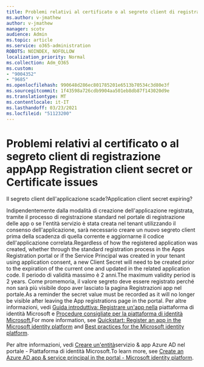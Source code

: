 ```yaml
---
title: Problemi relativi al certificato o al segreto client di registrazione app
ms.author: v-jmathew
author: v-jmathew
manager: scotv
audience: Admin
ms.topic: article
ms.service: o365-administration
ROBOTS: NOINDEX, NOFOLLOW
localization_priority: Normal
ms.collection: Adm_O365
ms.custom:
- "9004352"
- "9685"
ms.openlocfilehash: 990648d286ec801785201e6513b70534c3d80e3f
ms.sourcegitcommit: 1f43598a726cdb9904aa501eb8db87f143020d9e
ms.translationtype: MT
ms.contentlocale: it-IT
ms.lasthandoff: 03/23/2021
ms.locfileid: "51123200"
---
```

# <a name="app-registration-client-secret-or-certificate-issues"></a><span data-ttu-id="bf085-102">Problemi relativi al certificato o al segreto client di registrazione app</span><span class="sxs-lookup"><span data-stu-id="bf085-102">App Registration client secret or Certificate issues</span></span>

<span data-ttu-id="bf085-103">Il segreto client dell'applicazione scade?</span><span class="sxs-lookup"><span data-stu-id="bf085-103">Application client secret expiring?</span></span>

<span data-ttu-id="bf085-104">Indipendentemente dalla modalità di creazione dell'applicazione registrata, tramite il processo di registrazione standard nel portale di registrazione delle app o se l'entità servizio è stata creata nel tenant utilizzando il consenso dell'applicazione, sarà necessario creare un nuovo segreto client prima della scadenza di quella corrente e aggiornarne il codice dell'applicazione correlata.</span><span class="sxs-lookup"><span data-stu-id="bf085-104">Regardless of how the registered application was created, whether through the standard registration process in the Apps Registration portal or if the Service Principal was created in your tenant using application consent, a new Client Secret will need to be created prior to the expiration of the current one and updated in the related application code.</span></span> <span data-ttu-id="bf085-105">Il periodo di validità massimo è 2 anni.</span><span class="sxs-lookup"><span data-stu-id="bf085-105">The maximum validity period is 2 years.</span></span> <span data-ttu-id="bf085-106">Come promemoria, il valore segreto deve essere registrato perché non sarà più visibile dopo aver lasciato la pagina Registrazioni app nel portale.</span><span class="sxs-lookup"><span data-stu-id="bf085-106">As a reminder the secret value must be recorded as it will no longer be visible after leaving the App registrations page in the portal.</span></span> <span data-ttu-id="bf085-107">Per altre informazioni, vedi [Guida introduttiva: Registrare un'app nella](https://docs.microsoft.com/azure/active-directory/develop/quickstart-register-app) piattaforma di identità Microsoft e [Procedure consigliate per la piattaforma di identità Microsoft.](https://docs.microsoft.com/azure/active-directory/develop/identity-platform-integration-checklist#security)</span><span class="sxs-lookup"><span data-stu-id="bf085-107">For more information, see [Quickstart: Register an app in the Microsoft identity platform](https://docs.microsoft.com/azure/active-directory/develop/quickstart-register-app) and [Best practices for the Microsoft identity platform](https://docs.microsoft.com/azure/active-directory/develop/identity-platform-integration-checklist#security).</span></span>

<span data-ttu-id="bf085-108">Per altre informazioni, vedi [Creare un'entità](https://docs.microsoft.com/azure/active-directory/develop/howto-create-service-principal-portal)servizio & app Azure AD nel portale - Piattaforma di identità Microsoft.</span><span class="sxs-lookup"><span data-stu-id="bf085-108">To learn more, see [Create an Azure AD app & service principal in the portal - Microsoft identity platform](https://docs.microsoft.com/azure/active-directory/develop/howto-create-service-principal-portal).</span></span>
